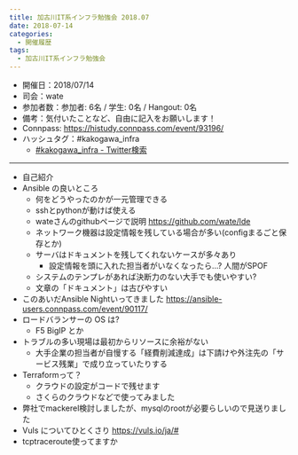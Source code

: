 ```yaml
---
title: 加古川IT系インフラ勉強会 2018.07
date: 2018-07-14
categories:
  - 開催履歴
tags:
  - 加古川IT系インフラ勉強会
---
```


* 開催日：2018/07/14
* 司会：wate
* 参加者数：参加者: 6名 / 学生: 0名 / Hangout: 0名
* 備考：気付いたことなど、自由に記入をお願いします！
* Connpass: https://histudy.connpass.com/event/93196/
* ハッシュタグ：#kakogawa_infra
  * [#kakogawa_infra - Twitter検索](https://twitter.com/search?q=%23kakogawa_infra&src=typd)

---

* 自己紹介
* Ansible の良いところ
  * 何をどうやったのかが一元管理できる
  * sshとpythonが動けば使える
  * wateさんのgithubページで説明 https://github.com/wate/lde
  * ネットワーク機器は設定情報を残している場合が多い(configまるごと保存とか)
  * サーバはドキュメントを残してくれないケースが多々あり
    * 設定情報を頭に入れた担当者がいなくなったら...? 人間がSPOF
  * システムのテンプレがあれば決断力のない大手でも使いやすい?
  * 文章の「ドキュメント」は古びやすい
* このあいだAnsible Nightいってきました https://ansible-users.connpass.com/event/90117/ 
* ロードバランサーの OS は?
  * F5 BigIP とか
* トラブルの多い現場は最初からリソースに余裕がない
  * 大手企業の担当者が自慢する「経費削減達成」は下請けや外注先の「サービス残業」で成り立っていたりする
* Terraformって？
  * クラウドの設定がコードで残せます
  * さくらのクラウドなどで使ってみました
* 弊社でmackerel検討しましたが、mysqlのrootが必要らしいので見送りました 
* Vuls についてひとくさり https://vuls.io/ja/# 
* tcptraceroute使ってますか
